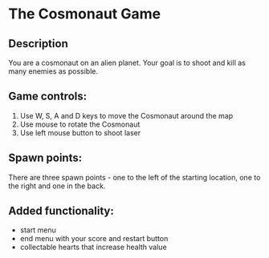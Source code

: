 # The Cosmonaut Game

## Description
You are a cosmonaut on an alien planet. Your goal is to shoot and kill as many enemies as possible.

## Game controls:
1. Use W, S, A and D keys to move the Cosmonaut 
   around the map
2. Use mouse to rotate the Cosmonaut
3. Use left mouse button to shoot laser

## Spawn points:
There are three spawn points - one to the left of
the starting location, one to the right and one
in the back.

## Added functionality:
- start menu
- end menu with your score and restart button
- collectable hearts that increase health value
